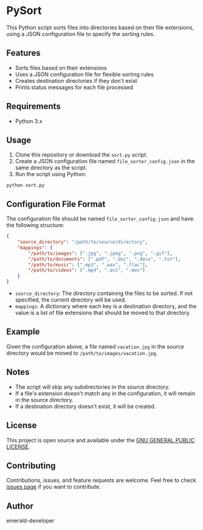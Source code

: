 # PySort

This Python script sorts files into directories based on their file extensions, using a JSON configuration file to specify the sorting rules.

## Features

- Sorts files based on their extensions
- Uses a JSON configuration file for flexible sorting rules
- Creates destination directories if they don't exist
- Prints status messages for each file processed

## Requirements

- Python 3.x

## Usage

1. Clone this repository or download the `sort.py` script.
2. Create a JSON configuration file named `file_sorter_config.json` in the same directory as the script.
3. Run the script using Python:

```
python sort.py
```

## Configuration File Format

The configuration file should be named `file_sorter_config.json` and have the following structure:

```json
{
    "source_directory": "/path/to/source/directory",
    "mappings": {
        "/path/to/images": [".jpg", ".jpeg", ".png", ".gif"],
        "/path/to/documents": [".pdf", ".doc", ".docx", ".txt"],
        "/path/to/music": [".mp3", ".wav", ".flac"],
        "/path/to/videos": [".mp4", ".avi", ".mov"]
    }
}
```

- `source_directory`: The directory containing the files to be sorted. If not specified, the current directory will be used.
- `mappings`: A dictionary where each key is a destination directory, and the value is a list of file extensions that should be moved to that directory.

## Example

Given the configuration above, a file named `vacation.jpg` in the source directory would be moved to `/path/to/images/vacation.jpg`.

## Notes

- The script will skip any subdirectories in the source directory.
- If a file's extension doesn't match any in the configuration, it will remain in the source directory.
- If a destination directory doesn't exist, it will be created.

## License

This project is open source and available under the [GNU GENERAL PUBLIC LICENSE](LICENSE).

## Contributing

Contributions, issues, and feature requests are welcome. Feel free to check [issues page](https://github.com/emerald-developer/pySort/issues) if you want to contribute.

## Author

emerald-developer